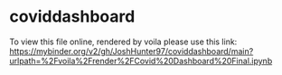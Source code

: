 # coviddashboard
To view this file online, rendered by voila please use this link: 
https://mybinder.org/v2/gh/JoshHunter97/coviddashboard/main?urlpath=%2Fvoila%2Frender%2FCovid%20Dashboard%20Final.ipynb
